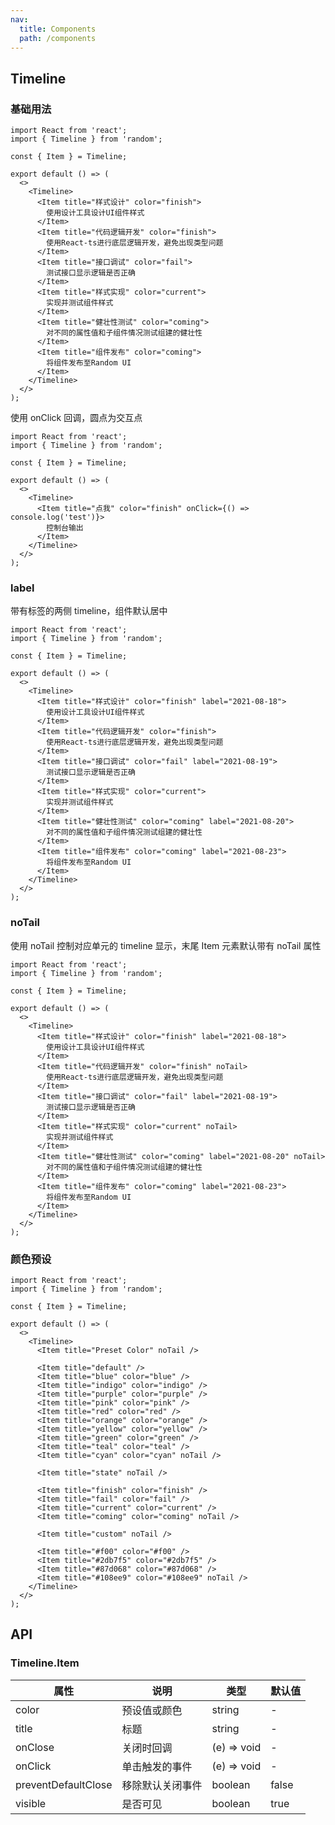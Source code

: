 ```yaml
---
nav:
  title: Components
  path: /components
---
```


## Timeline

### 基础用法

```tsx
import React from 'react';
import { Timeline } from 'random';

const { Item } = Timeline;

export default () => (
  <>
    <Timeline>
      <Item title="样式设计" color="finish">
        使用设计工具设计UI组件样式
      </Item>
      <Item title="代码逻辑开发" color="finish">
        使用React-ts进行底层逻辑开发，避免出现类型问题
      </Item>
      <Item title="接口调试" color="fail">
        测试接口显示逻辑是否正确
      </Item>
      <Item title="样式实现" color="current">
        实现并测试组件样式
      </Item>
      <Item title="健壮性测试" color="coming">
        对不同的属性值和子组件情况测试组建的健壮性
      </Item>
      <Item title="组件发布" color="coming">
        将组件发布至Random UI
      </Item>
    </Timeline>
  </>
);
```

使用 onClick 回调，圆点为交互点

```tsx
import React from 'react';
import { Timeline } from 'random';

const { Item } = Timeline;

export default () => (
  <>
    <Timeline>
      <Item title="点我" color="finish" onClick={() => console.log('test')}>
        控制台输出
      </Item>
    </Timeline>
  </>
);
```

### label

带有标签的两侧 timeline，组件默认居中

```tsx
import React from 'react';
import { Timeline } from 'random';

const { Item } = Timeline;

export default () => (
  <>
    <Timeline>
      <Item title="样式设计" color="finish" label="2021-08-18">
        使用设计工具设计UI组件样式
      </Item>
      <Item title="代码逻辑开发" color="finish">
        使用React-ts进行底层逻辑开发，避免出现类型问题
      </Item>
      <Item title="接口调试" color="fail" label="2021-08-19">
        测试接口显示逻辑是否正确
      </Item>
      <Item title="样式实现" color="current">
        实现并测试组件样式
      </Item>
      <Item title="健壮性测试" color="coming" label="2021-08-20">
        对不同的属性值和子组件情况测试组建的健壮性
      </Item>
      <Item title="组件发布" color="coming" label="2021-08-23">
        将组件发布至Random UI
      </Item>
    </Timeline>
  </>
);
```

### noTail

使用 noTail 控制对应单元的 timeline 显示，末尾 Item 元素默认带有 noTail 属性

```tsx
import React from 'react';
import { Timeline } from 'random';

const { Item } = Timeline;

export default () => (
  <>
    <Timeline>
      <Item title="样式设计" color="finish" label="2021-08-18">
        使用设计工具设计UI组件样式
      </Item>
      <Item title="代码逻辑开发" color="finish" noTail>
        使用React-ts进行底层逻辑开发，避免出现类型问题
      </Item>
      <Item title="接口调试" color="fail" label="2021-08-19">
        测试接口显示逻辑是否正确
      </Item>
      <Item title="样式实现" color="current" noTail>
        实现并测试组件样式
      </Item>
      <Item title="健壮性测试" color="coming" label="2021-08-20" noTail>
        对不同的属性值和子组件情况测试组建的健壮性
      </Item>
      <Item title="组件发布" color="coming" label="2021-08-23">
        将组件发布至Random UI
      </Item>
    </Timeline>
  </>
);
```

### 颜色预设

```tsx
import React from 'react';
import { Timeline } from 'random';

const { Item } = Timeline;

export default () => (
  <>
    <Timeline>
      <Item title="Preset Color" noTail />

      <Item title="default" />
      <Item title="blue" color="blue" />
      <Item title="indigo" color="indigo" />
      <Item title="purple" color="purple" />
      <Item title="pink" color="pink" />
      <Item title="red" color="red" />
      <Item title="orange" color="orange" />
      <Item title="yellow" color="yellow" />
      <Item title="green" color="green" />
      <Item title="teal" color="teal" />
      <Item title="cyan" color="cyan" noTail />

      <Item title="state" noTail />

      <Item title="finish" color="finish" />
      <Item title="fail" color="fail" />
      <Item title="current" color="current" />
      <Item title="coming" color="coming" noTail />

      <Item title="custom" noTail />

      <Item title="#f00" color="#f00" />
      <Item title="#2db7f5" color="#2db7f5" />
      <Item title="#87d068" color="#87d068" />
      <Item title="#108ee9" color="#108ee9" noTail />
    </Timeline>
  </>
);
```

## API

### Timeline.Item

| 属性                | 说明             | 类型        | 默认值 |
| ------------------- | ---------------- | ----------- | ------ |
| color               | 预设值或颜色     | string      | -      |
| title               | 标题             | string      | -      |
| onClose             | 关闭时回调       | (e) => void | -      |
| onClick             | 单击触发的事件   | (e) => void | -      |
| preventDefaultClose | 移除默认关闭事件 | boolean     | false  |
| visible             | 是否可见         | boolean     | true   |
